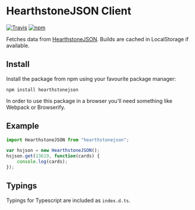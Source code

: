 # HearthstoneJSON Client
[![Travis](https://img.shields.io/travis/HearthSim/npm-hearthstonejson/master.svg)](https://travis-ci.org/HearthSim/npm-hearthstonejson)
[![npm](https://img.shields.io/npm/v/hearthstonejson.svg)](http://npmjs.com/package/hearthstonejson)

Fetches data from [HearthstoneJSON](https://hearthstonejson.com/). Builds are cached in LocalStorage if available.


## Install

Install the package from npm using your favourite package manager:

```
npm install hearthstonejson
```

In order to use this package in a browser you'll need something like Webpack or Browserify.


## Example

```javascript
import HearthstoneJSON from "hearthstonejson";

var hsjson = new HearthstoneJSON();
hsjson.get(13619, function(cards) {
    console.log(cards);
});
```


## Typings

Typings for Typescript are included as `index.d.ts`.
